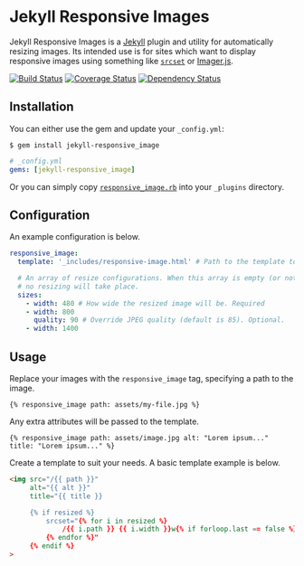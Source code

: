 # Jekyll Responsive Images

Jekyll Responsive Images is a [Jekyll](http://jekyllrb.com/) plugin and utility for automatically resizing images. Its intended use is for sites which want to display responsive images using something like [`srcset`](https://developer.mozilla.org/en-US/docs/Web/HTML/Element/Img#Specifications) or [Imager.js](https://github.com/BBC-News/Imager.js/).

[![Build Status](https://travis-ci.org/wildlyinaccurate/jekyll-responsive-images.svg?branch=master)](https://travis-ci.org/wildlyinaccurate/jekyll-responsive-images)
[![Coverage Status](https://img.shields.io/coveralls/wildlyinaccurate/jekyll-responsive-images.svg)](https://coveralls.io/r/wildlyinaccurate/jekyll-responsive-images)
[![Dependency Status](https://gemnasium.com/wildlyinaccurate/jekyll-responsive-images.svg)](https://gemnasium.com/wildlyinaccurate/jekyll-responsive-images)

## Installation

You can either use the gem and update your `_config.yml`:

```
$ gem install jekyll-responsive_image
```

```yaml
# _config.yml
gems: [jekyll-responsive_image]
```

Or you can simply copy [`responsive_image.rb`](lib/jekyll/responsive_image.rb) into your `_plugins` directory.

## Configuration

An example configuration is below.

```yaml
responsive_image:
  template: '_includes/responsive-image.html' # Path to the template to render. Required.

  # An array of resize configurations. When this array is empty (or not specified),
  # no resizing will take place.
  sizes:
    - width: 480 # How wide the resized image will be. Required
    - width: 800
      quality: 90 # Override JPEG quality (default is 85). Optional.
    - width: 1400
```

## Usage

Replace your images with the `responsive_image` tag, specifying a path to the image.

```
{% responsive_image path: assets/my-file.jpg %}
```

Any extra attributes will be passed to the template.

```
{% responsive_image path: assets/image.jpg alt: "Lorem ipsum..." title: "Lorem ipsum..." %}
```

Create a template to suit your needs. A basic template example is below.

```html
<img src="/{{ path }}"
     alt="{{ alt }}"
     title="{{ title }}

     {% if resized %}
         srcset="{% for i in resized %}
             /{{ i.path }} {{ i.width }}w{% if forloop.last == false %},{% endif %}
         {% endfor %}"
     {% endif %}
>
```
